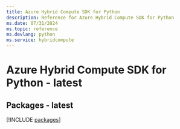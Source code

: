 ```yaml
---
title: Azure Hybrid Compute SDK for Python
description: Reference for Azure Hybrid Compute SDK for Python
ms.date: 07/31/2024
ms.topic: reference
ms.devlang: python
ms.service: hybridcompute
---
```

# Azure Hybrid Compute SDK for Python - latest
## Packages - latest
[!INCLUDE [packages](hybrid-compute-index.md)]